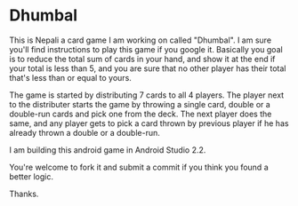 # Dhumbal
This is Nepali a card game I am working on called "Dhumbal". I am sure you'll find instructions to play this game if you google it. 
Basically you goal is to reduce the total sum of cards in your hand, and show it at the end if your total is less than 5, and you are
sure that no other player has their total that's less than or equal to yours. 

The game is started by distributing 7 cards to all 4 players. The player next to the distributer starts the game by throwing a single card, 
double or a double-run cards and pick one from the deck. The next player does the same, and any player gets to pick a card thrown by 
previous player if he has already thrown a double or a double-run.

I am building this android game in Android Studio 2.2.

You're welcome to fork it and submit a commit if you think you found a better logic.

Thanks.
